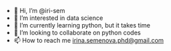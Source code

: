 - 👋 Hi, I’m @iri-sem
- 👀 I’m interested in data science
- 🌱 I’m currently learning python, but it takes time
- 💞️ I’m looking to collaborate on python codes
- 📫 How to reach me irina.semenova.phd@gmail.com

<!---
iri-sem/iri-sem is a ✨ special ✨ repository because its `README.md` (this file) appears on your GitHub profile.
You can click the Preview link to take a look at your changes.
--->
